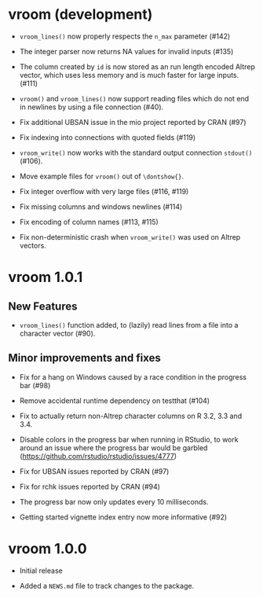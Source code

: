 # vroom (development)

* `vroom_lines()` now properly respects the `n_max` parameter (#142)

* The integer parser now returns NA values for invalid inputs (#135)

* The column created by `id` is now stored as an run length encoded Altrep
  vector, which uses less memory and is much faster for large inputs. (#111)

* `vroom()` and `vroom_lines()` now support reading files which do not end in
  newlines by using a file connection (#40).

* Fix additional UBSAN issue in the mio project reported by CRAN (#97)

* Fix indexing into connections with quoted fields (#119)

* `vroom_write()` now works with the standard output connection `stdout()` (#106).

* Move example files for `vroom()` out of `\dontshow{}`.

* Fix integer overflow with very large files (#116, #119)

* Fix missing columns and windows newlines (#114)

* Fix encoding of column names (#113, #115)

* Fix non-deterministic crash when `vroom_write()` was used on Altrep vectors.

# vroom 1.0.1

## New Features

* `vroom_lines()` function added, to (lazily) read lines from a file into a
  character vector (#90).

## Minor improvements and fixes

* Fix for a hang on Windows caused by a race condition in the progress bar (#98)

* Remove accidental runtime dependency on testthat (#104)

* Fix to actually return non-Altrep character columns on R 3.2, 3.3 and 3.4.

* Disable colors in the progress bar when running in RStudio, to work around an
  issue where the progress bar would be garbled (https://github.com/rstudio/rstudio/issues/4777)

* Fix for UBSAN issues reported by CRAN (#97)

* Fix for rchk issues reported by CRAN (#94)

* The progress bar now only updates every 10 milliseconds.

* Getting started vignette index entry now more informative (#92)

# vroom 1.0.0

* Initial release

* Added a `NEWS.md` file to track changes to the package.
